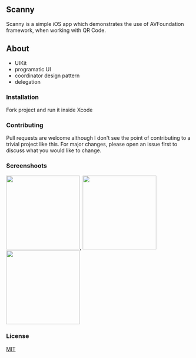 ## Scanny

Scanny is a simple iOS app which demonstrates the use of AVFoundation framework, when working with QR Code.

## About
- UIKit
- programatic UI
- coordinator design pattern
- delegation

### Installation
Fork project and run it inside Xcode

### Contributing
Pull requests are welcome although I don't see the point of contributing to a trivial project like this. For major changes, please open an issue first to discuss what you would like to change.

### Screenshoots
<img src="https://user-images.githubusercontent.com/22425017/97188562-eee49d00-17a3-11eb-83c7-ff40942ef1d3.PNG" width="200">, <img src="https://user-images.githubusercontent.com/22425017/97188548-ea1fe900-17a3-11eb-91de-f1482c349341.PNG" width="200">
<img src="https://user-images.githubusercontent.com/22425017/97188542-e724f880-17a3-11eb-9c16-e25847fad674.PNG" width="200">

### License
[MIT](https://choosealicense.com/licenses/mit/)
